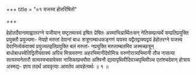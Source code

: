 +++
title = "०१ यजस्व होतरिषितो"

+++

हेहोतर्देवानामाह्वातरग्ने यजीयान् यष्टृतमत्स्वं इषितः प्रेषितः अस्माभिःप्रार्थितःसन् नेतिसम्प्रत्यर्थे सम्प्रतिप्रयुक्ति प्रयुक्तौ प्रयुज्यमा- नेयज्ञे मरुतां देवानां बाधः शत्रूणाम्बाधकङ्गणं ययस्व यद्वैतद्वाक्यद्वयं हेहोतरग्ने यजस्व देवानित्येकंवाक्यं प्रयुज्यतइतिप्रयुक्ति बलं मरुतां- नप्रयुक्ति मरुताम्बलमिव अस्मच्छत्रून् बाधोबाधस्वेतिद्वितीयंवाक्यं अपिच मित्रावरुणा अहरभिमानीदेवोमित्रः वरुणोरात्र्यभिमानी तौच नासत्या सत्यस्यनेतारौ सत्यस्वभावावेववा नासिकाप्रभवौवा अश्विनौ द्यावापृथिवीदिवञ्चपृथिवीञ्च एतांश्चदेवान् होत्राय अस्मद्य- ज्ञाय तदर्थं आववृत्याः आवर्तय आवहेत्यर्थः ॥ १ ॥